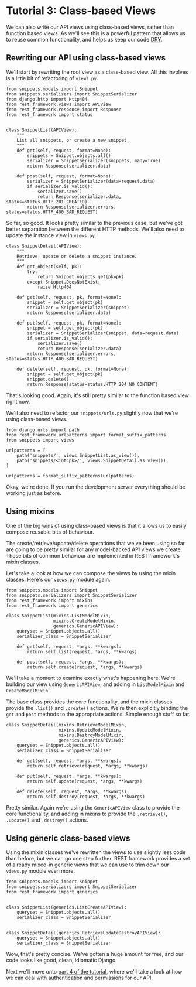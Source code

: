 # Tutorial 3: Class-based Views

We can also write our API views using class-based views, rather than function based views. As we'll see this is a powerful pattern that allows us to reuse common functionality, and helps us keep our code [DRY].

## Rewriting our API using class-based views

We'll start by rewriting the root view as a class-based view. All this involves is a little bit of refactoring of `views.py`.

```
from snippets.models import Snippet
from snippets.serializers import SnippetSerializer
from django.http import Http404
from rest_framework.views import APIView
from rest_framework.response import Response
from rest_framework import status


class SnippetList(APIView):
    """
    List all snippets, or create a new snippet.
    """
    def get(self, request, format=None):
        snippets = Snippet.objects.all()
        serializer = SnippetSerializer(snippets, many=True)
        return Response(serializer.data)

    def post(self, request, format=None):
        serializer = SnippetSerializer(data=request.data)
        if serializer.is_valid():
            serializer.save()
            return Response(serializer.data, status=status.HTTP_201_CREATED)
        return Response(serializer.errors, status=status.HTTP_400_BAD_REQUEST)
```

So far, so good. It looks pretty similar to the previous case, but we've got better separation between the different HTTP methods. We'll also need to update the instance view in `views.py`.

```
class SnippetDetail(APIView):
    """
    Retrieve, update or delete a snippet instance.
    """
    def get_object(self, pk):
        try:
            return Snippet.objects.get(pk=pk)
        except Snippet.DoesNotExist:
            raise Http404

    def get(self, request, pk, format=None):
        snippet = self.get_object(pk)
        serializer = SnippetSerializer(snippet)
        return Response(serializer.data)

    def put(self, request, pk, format=None):
        snippet = self.get_object(pk)
        serializer = SnippetSerializer(snippet, data=request.data)
        if serializer.is_valid():
            serializer.save()
            return Response(serializer.data)
        return Response(serializer.errors, status=status.HTTP_400_BAD_REQUEST)

    def delete(self, request, pk, format=None):
        snippet = self.get_object(pk)
        snippet.delete()
        return Response(status=status.HTTP_204_NO_CONTENT)
```

That's looking good. Again, it's still pretty similar to the function based view right now.

We'll also need to refactor our `snippets/urls.py` slightly now that we're using class-based views.

```
from django.urls import path
from rest_framework.urlpatterns import format_suffix_patterns
from snippets import views

urlpatterns = [
    path('snippets/', views.SnippetList.as_view()),
    path('snippets/<int:pk>/', views.SnippetDetail.as_view()),
]

urlpatterns = format_suffix_patterns(urlpatterns)
```

Okay, we're done. If you run the development server everything should be working just as before.

## Using mixins

One of the big wins of using class-based views is that it allows us to easily compose reusable bits of behaviour.

The create/retrieve/update/delete operations that we've been using so far are going to be pretty similar for any model-backed API views we create. Those bits of common behaviour are implemented in REST framework's mixin classes.

Let's take a look at how we can compose the views by using the mixin classes. Here's our `views.py` module again.

```
from snippets.models import Snippet
from snippets.serializers import SnippetSerializer
from rest_framework import mixins
from rest_framework import generics

class SnippetList(mixins.ListModelMixin,
                  mixins.CreateModelMixin,
                  generics.GenericAPIView):
    queryset = Snippet.objects.all()
    serializer_class = SnippetSerializer

    def get(self, request, *args, **kwargs):
        return self.list(request, *args, **kwargs)

    def post(self, request, *args, **kwargs):
        return self.create(request, *args, **kwargs)
```

We'll take a moment to examine exactly what's happening here. We're building our view using `GenericAPIView`, and adding in `ListModelMixin` and `CreateModelMixin`.

The base class provides the core functionality, and the mixin classes provide the `.list()` and `.create()` actions. We're then explicitly binding the `get` and `post` methods to the appropriate actions. Simple enough stuff so far.

```
class SnippetDetail(mixins.RetrieveModelMixin,
                    mixins.UpdateModelMixin,
                    mixins.DestroyModelMixin,
                    generics.GenericAPIView):
    queryset = Snippet.objects.all()
    serializer_class = SnippetSerializer

    def get(self, request, *args, **kwargs):
        return self.retrieve(request, *args, **kwargs)

    def put(self, request, *args, **kwargs):
        return self.update(request, *args, **kwargs)

    def delete(self, request, *args, **kwargs):
        return self.destroy(request, *args, **kwargs)
```

Pretty similar. Again we're using the `GenericAPIView` class to provide the core functionality, and adding in mixins to provide the `.retrieve()`, `.update()` and `.destroy()` actions.

## Using generic class-based views

Using the mixin classes we've rewritten the views to use slightly less code than before, but we can go one step further. REST framework provides a set of already mixed-in generic views that we can use to trim down our `views.py` module even more.

```
from snippets.models import Snippet
from snippets.serializers import SnippetSerializer
from rest_framework import generics


class SnippetList(generics.ListCreateAPIView):
    queryset = Snippet.objects.all()
    serializer_class = SnippetSerializer


class SnippetDetail(generics.RetrieveUpdateDestroyAPIView):
    queryset = Snippet.objects.all()
    serializer_class = SnippetSerializer
```

Wow, that's pretty concise. We've gotten a huge amount for free, and our code looks like good, clean, idiomatic Django.

Next we'll move onto [part 4 of the tutorial][tut-4], where we'll take a look at how we can deal with authentication and permissions for our API.

[dry]: https://en.wikipedia.org/wiki/Don't_repeat_yourself
[tut-4]: 4-authentication-and-permissions.md
